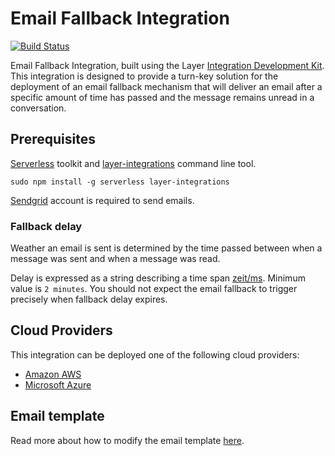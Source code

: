 # Email Fallback Integration
[![Build Status](https://circleci.com/gh/layerhq/email-fallback-integration.png?circle-token=49471f2e2e4a0e991c5316ed09695d3373ec6377)](https://circleci.com/gh/layerhq/email-fallback-integration)

Email Fallback Integration, built using the Layer [Integration Development Kit](https://docs.layer.com/reference/integrations/framework). This integration is designed to provide a turn-key solution for the deployment of an email fallback mechanism that will deliver an email after a specific amount of time has passed and the message remains unread in a conversation.

## Prerequisites

[Serverless](https://serverless.com) toolkit and [layer-integrations](https://github.com/layerhq/layer-integrations) command line tool.

    sudo npm install -g serverless layer-integrations

[Sendgrid](https://sendgrid.com) account is required to send emails.

### Fallback delay

Weather an email is sent is determined by the time passed between when a message was sent and when a message was read.

Delay is expressed as a string describing a time span [zeit/ms](https://github.com/zeit/ms). Minimum value is `2 minutes`. You should not expect the email fallback to trigger precisely when fallback delay expires.

## Cloud Providers

This integration can be deployed one of the following cloud providers:

- [Amazon AWS](./aws)
- [Microsoft Azure](./azure)

## Email template

Read more about how to modify the email template [here](./common).
